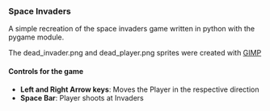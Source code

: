 ### Space Invaders

A simple recreation of the space invaders game written in python with the pygame module.

The dead_invader.png and dead_player.png sprites were created with [GIMP](https://www.gimp.org/)

#### Controls for the game
- **Left and Right Arrow keys**: Moves the Player in the respective direction
- **Space Bar**: Player shoots at Invaders
